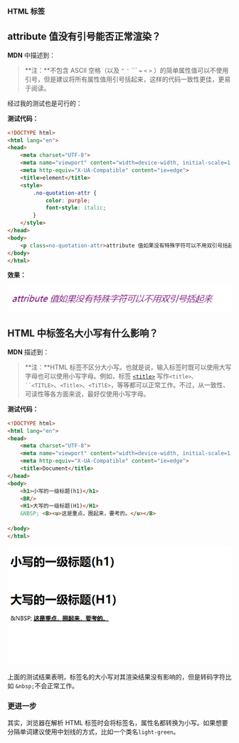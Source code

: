### HTML 标签

## attribute 值没有引号能否正常渲染？

**MDN** 中描述到：

>**注：**不包含 ASCII 空格（以及 `"` `'` ``` `=` `<` `>` ）的简单属性值可以不使用引号，但是建议将所有属性值用引号括起来，这样的代码一致性更佳，更易于阅读。

经过我的测试也是可行的：

**测试代码：**

```html
<!DOCTYPE html>
<html lang="en">
<head>
    <meta charset="UTF-8">
    <meta name="viewport" content="width=device-width, initial-scale=1.0">
    <meta http-equiv="X-UA-Compatible" content="ie=edge">
    <title>element</title>
    <style>
        .no-quotation-attr {
            color: purple;
            font-style: italic;
        }
    </style>
</head>
<body>
    <p class=no-quotation-attr>attribute 值如果没有特殊字符可以不用双引号括起来</p>
</body>
</html>
```

**效果：**

![效果图](https://github.com/tjx666/FE-Getting-Started/blob/master/notes/HTML/element/screenshots/rendering-no-quotation.png?raw=true)

## HTML 中标签名大小写有什么影响？

**MDN** 描述到：

>**注：**HTML 标签不区分大小写。也就是说，输入标签时既可以使用大写字母也可以使用小写字母。例如，标签 [`<title>`](https://developer.mozilla.org/zh-CN/docs/Web/HTML/Element/title) 写作`<title>、``<TITLE>`、`<Title>`、`<TiTlE>`，等等都可以正常工作。不过，从一致性、可读性等各方面来说，最好仅使用小写字母。

**测试代码：**

```html
<!DOCTYPE html>
<html lang="en">
<head>
    <meta charset="UTF-8">
    <meta name="viewport" content="width=device-width, initial-scale=1.0">
    <meta http-equiv="X-UA-Compatible" content="ie=edge">
    <title>Document</title>
</head>
<body>
    <h1>小写的一级标题(h1)</h1>
    <BR/>
    <H1>大写的一级标题(H1)</H1>
    &NBSP; <B><u>这是重点，圈起来，要考的。</u></B>

</body>
</html>
```

![测试结果](https://github.com/tjx666/FE-Getting-Started/blob/master/notes/HTML/element/screenshots/tag-name-case.png?raw=true)

上面的测试结果表明，标签名的大小写对其渲染结果没有影响的，但是转码字符比如 `&nbsp;`不会正常工作。

### 更进一步

其实，浏览器在解析 HTML 标签时会将标签名，属性名都转换为小写。如果想要分隔单词建议使用中划线的方式，比如一个类名`light-green`。

